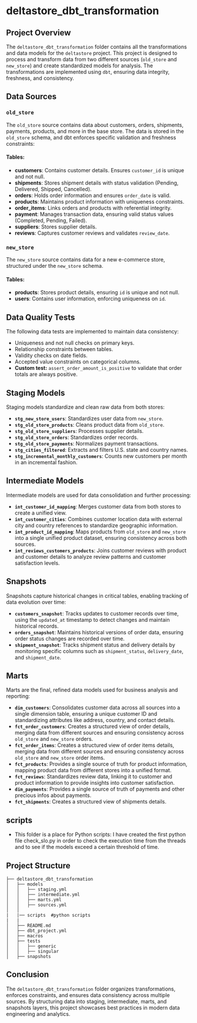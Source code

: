 # deltastore_dbt_transformation

## Project Overview
The `deltastore_dbt_transformation` folder contains all the transformations and data models for the `deltastore` project. This project is designed to process and transform data from two different sources (`old_store` and `new_store`) and create standardized models for analysis. The transformations are implemented using `dbt`, ensuring data integrity, freshness, and consistency.

## Data Sources

### `old_store`
The `old_store` source contains data about customers, orders, shipments, payments, products, and more in the base store. The data is stored in the `old_store` schema, and dbt enforces specific validation and freshness constraints:

#### Tables:
- **customers**: Contains customer details. Ensures `customer_id` is unique and not null.
- **shipments**: Stores shipment details with status validation (Pending, Delivered, Shipped, Cancelled).
- **orders**: Holds order information and ensures `order_date` is valid.
- **products**: Maintains product information with uniqueness constraints.
- **order_items**: Links orders and products with referential integrity.
- **payment**: Manages transaction data, ensuring valid status values (Completed, Pending, Failed).
- **suppliers**: Stores supplier details.
- **reviews**: Captures customer reviews and validates `review_date`.

### `new_store`
The `new_store` source contains data for a new e-commerce store, structured under the `new_store` schema.

#### Tables:
- **products**: Stores product details, ensuring `id` is unique and not null.
- **users**: Contains user information, enforcing uniqueness on `id`.

## Data Quality Tests
The following data tests are implemented to maintain data consistency:
- Uniqueness and not null checks on primary keys.
- Relationship constraints between tables.
- Validity checks on date fields.
- Accepted value constraints on categorical columns.
- **Custom test:** `assert_order_amount_is_positive` to validate that order totals are always positive.

## Staging Models
Staging models standardize and clean raw data from both stores:

- **`stg_new_store_users`**: Standardizes user data from `new_store`.
- **`stg_old_store_products`**: Cleans product data from `old_store`.
- **`stg_old_store_suppliers`**: Processes supplier details.
- **`stg_old_store_orders`**: Standardizes order records.
- **`stg_old_store_payments`**: Normalizes payment transactions.
- **`stg_cities_filtered`**: Extracts and filters U.S. state and country names.
- **`stg_incremental_monthly_customers`**: Counts new customers per month in an incremental fashion.

## Intermediate Models
Intermediate models are used for data consolidation and further processing:

- **`int_customer_id_mapping`**: Merges customer data from both stores to create a unified view.
- **`int_customer_cities`**: Combines customer location data with external city and country references to standardize geographic information.
- **`int_product_id_mapping`**: Maps products from `old_store` and `new_store` into a single unified product dataset, ensuring consistency across both sources.
- **`int_reviews_customers_products`**: Joins customer reviews with product and customer details to analyze review patterns and customer satisfaction levels.

## Snapshots
Snapshots capture historical changes in critical tables, enabling tracking of data evolution over time:

- **`customers_snapshot`**: Tracks updates to customer records over time, using the `updated_at` timestamp to detect changes and maintain historical records.
- **`orders_snapshot`**: Maintains historical versions of order data, ensuring order status changes are recorded over time.
- **`shipment_snapshot`**: Tracks shipment status and delivery details by monitoring specific columns such as `shipment_status`, `delivery_date`, and `shipment_date`.

## Marts
Marts are the final, refined data models used for business analysis and reporting:

- **`dim_customers`**: Consolidates customer data across all sources into a single dimension table, ensuring a unique customer ID and standardizing attributes like address, country, and contact details.
- **`fct_order_customers`**: Creates a structured view of order details, merging data from different sources and ensuring consistency across `old_store` and `new_store` orders.
- **`fct_order_items`**: Creates a structured view of order items details, merging data from different sources and ensuring consistency across `old_store` and `new_store` order items.
- **`fct_products`**: Provides a single source of truth for product information, mapping product data from different stores into a unified format.
- **`fct_reviews`**: Standardizes review data, linking it to customer and product information to provide insights into customer satisfaction.
- **`dim_payments`**: Provides a single source of truth of payments and other precious infos about payments.
- **`fct_shipments`**: Creates a structured view of shipments details.

## scripts
- This folder is a place for Python scripts: I have created the first python file check_slo.py in order to check the execution time from the threads and to see if the models exceed a certain threshold of time.

## Project Structure
```
├── deltastore_dbt_transformation
│   ├── models
│   │   ├── staging.yml
│   │   ├── intermediate.yml
│   │   ├── marts.yml
│   │   ├── sources.yml
│   │
|   |── scripts  #python scripts
|   | 
│   ├── README.md
│   ├── dbt_project.yml
│   ├── macros
│   ├── tests
│   │   ├── generic
│   │   ├── singular
│   ├── snapshots
```

## Conclusion
 The `deltastore_dbt_transformation` folder organizes transformations, enforces constraints, and ensures data consistency across multiple sources. By structuring data into staging, intermediate, marts, and snapshots layers, this project showcases best practices in modern data engineering and analytics.

